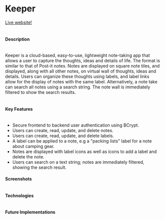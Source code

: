 # Keeper

[Live website!](https://keeper2503.herokuapp.com/#/)
<br></br>

#### Description<br></br>
Keeper is a cloud-based, easy-to-use, lightweight note-taking app that allows a user to capture the thoughts, ideas and details of life.  The format is similar to that of Post-it notes.  Notes are displayed on square note tiles, and displayed, along with all other notes, on virtual wall of thoughts, ideas and details.  Users can organize these thoughts using labels, and label links allow for the display of notes with the same label.  Alternatively, a note take can search all notes using a search string.  The note wall is immediately filtered to show the search results. 
<br></br>

#### Key Features<br></br>
  * Secure frontend to backend user authentication using BCrypt.
  * Users can create, read, update, and delete notes.
  * Users can create, read, update, and delete labels.
  * A label can be applied to a note, e.g a "packing lists" label for a note about camping gear.
  * Notes are displayed with label icons as well as icons to add a label and delete the note.
  * Users can search on a text string; notes are immediately filtered, showing the search result.
  
#### Screenshots<br></br>
#### Technologies<br></br>
#### Future Implementations<br></br>


